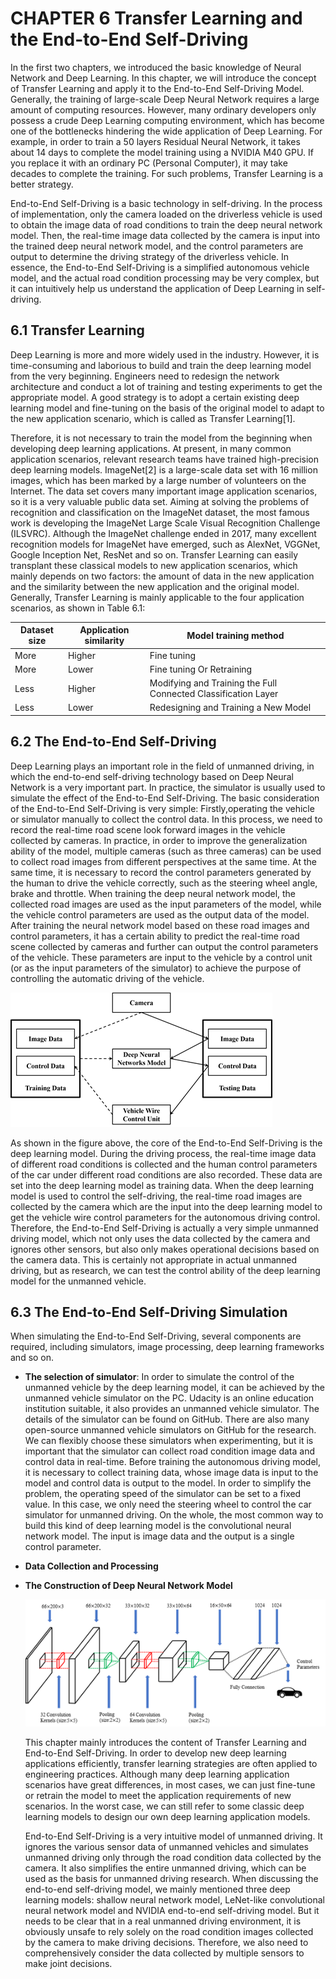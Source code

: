 # CHAPTER 6 Transfer Learning and the End-to-End Self-Driving

In the first two chapters, we introduced the basic knowledge of Neural Network and Deep Learning. In this chapter, we will introduce the concept of Transfer Learning and apply it to the End-to-End Self-Driving Model. Generally, the training of large-scale Deep Neural Network requires a large amount of computing resources. However, many ordinary developers only possess a crude Deep Learning computing environment, which has become one of the bottlenecks hindering the wide application of Deep Learning. For example, in order to train a 50 layers Residual Neural Network, it takes about 14 days to complete the model training using a NVIDIA M40 GPU. If you replace it with an ordinary PC (Personal Computer), it may take decades to complete the training. For such problems, Transfer Learning is a better strategy.

End-to-End Self-Driving is a basic technology in self-driving. In the process of implementation, only the camera loaded on the driverless vehicle is used to obtain the image data of road conditions to train the deep neural network model. Then, the real-time image data collected by the camera is input into the trained deep neural network model, and the control parameters are output to determine the driving strategy of the driverless vehicle. In essence, the End-to-End Self-Driving is a simplified autonomous vehicle model, and the actual road condition processing may be very complex, but it can intuitively help us understand the application of Deep Learning in self-driving.

## 6.1 Transfer Learning

Deep Learning is more and more widely used in the industry. However, it is time-consuming and laborious to build and train the deep learning model from the very beginning. Engineers need to redesign the network architecture and conduct a lot of training and testing experiments to get the appropriate model. A good strategy is to adopt a certain existing deep learning model and fine-tuning on the basis of the original model to adapt to the new application scenario, which is called as Transfer Learning[1].

Therefore, it is not necessary to train the model from the beginning when developing deep learning applications. At present, in many common application scenarios, relevant research teams have trained high-precision deep learning models. ImageNet[2] is a large-scale data set with 16 million images, which has been marked by a large number of volunteers on the Internet. The data set covers many important image application scenarios, so it is a very valuable public data set. Aiming at solving the problems of recognition and classification on the ImageNet dataset, the most famous work is developing the ImageNet Large Scale Visual Recognition Challenge (ILSVRC). Although the ImageNet challenge ended in 2017, many excellent recognition models for ImageNet have emerged, such as AlexNet, VGGNet, Google Inception Net, ResNet and so on. Transfer Learning can easily transplant these classical models to new application scenarios, which mainly depends on two factors: the amount of data in the new application and the similarity between the new application and the original model. Generally, Transfer Learning is mainly applicable to the four application scenarios, as shown in Table 6.1:

| Dataset  size | Application  similarity | Model  training method                                       |
| ------------- | ----------------------- | ------------------------------------------------------------ |
| More          | Higher                  | Fine  tuning                                                 |
| More          | Lower                   | Fine  tuning Or Retraining                                   |
| Less          | Higher                  | Modifying  and Training the Full Connected Classification Layer |
| Less          | Lower                   | Redesigning  and Training a New Model                        |

## 6.2 The End-to-End Self-Driving

Deep Learning plays an important role in the field of unmanned driving, in which the end-to-end self-driving technology based on Deep Neural Network is a very important part. In practice, the simulator is usually used to simulate the effect of the End-to-End Self-Driving. The basic consideration of the End-to-End Self-Driving is very simple: Firstly,operating the vehicle or simulator manually to collect the control data. In this process, we need to record the real-time road scene look forward images in the vehicle collected by cameras. In practice, in order to improve the generalization ability of the model, multiple cameras (such as three cameras) can be used to collect road images from different perspectives at the same time. At the same time, it is necessary to record the control parameters generated by the human to drive the vehicle correctly, such as the steering wheel angle, brake and throttle. When training the deep neural network model, the collected road images are used as the input parameters of the model, while the vehicle control parameters are used as the output data of the model. After training the neural network model based on these road images and control parameters, it has a certain ability to predict the real-time road scene collected by cameras and further can output the control parameters of the vehicle. These parameters are input to the vehicle by a control unit (or as the input parameters of the simulator) to achieve the purpose of controlling the automatic driving of the vehicle.

![image-20221003003439364](chap6.assets/image-20221003003439364.png)

As shown in the figure above, the core of the End-to-End Self-Driving is the deep learning model. During the driving process, the real-time image data of different road conditions is collected and the human control parameters of the car under different road conditions are also recorded. These data are set into the deep learning model as training data. When the deep learning model is used to control the self-driving, the real-time road images are collected by the camera which are the input into the deep learning model to get the vehicle wire control parameters for the autonomous driving control. Therefore, the End-to-End Self-Driving is actually a very simple unmanned driving model, which not only uses the data collected by the camera and ignores other sensors, but also only makes operational decisions based on the camera data. This is certainly not appropriate in actual unmanned driving, but as research, we can test the control ability of the deep learning model for the unmanned vehicle.

## 6.3 The End-to-End Self-Driving Simulation

When simulating the End-to-End Self-Driving, several components are required, including simulators, image processing, deep learning frameworks and so on.

- **The selection of simulator**: In order to simulate the control of the unmanned vehicle by the deep learning model, it can be achieved by the unmanned vehicle simulator on the PC. Udacity is an online education institution suitable, it also provides an unmanned vehicle simulator. The details of the simulator can be found on GitHub. There are also many open-source unmanned vehicle simulators on GitHub for the research. We can flexibly choose these simulators when experimenting, but it is important that the simulator can collect road condition image data and control data in real-time. Before training the autonomous driving model, it is necessary to collect training data, whose image data is input to the model and control data is output to the model. In order to simplify the problem, the operating speed of the simulator can be set to a fixed value. In this case, we only need the steering wheel to control the car simulator for unmanned driving. On the whole, the most common way to build this kind of deep learning model is the convolutional neural network model. The input is image data and the output is a single control parameter.

- **Data Collection and Processing**

- **The Construction of Deep Neural Network Model**

  ![image-20221003003711842](chap6.assets/image-20221003003711842.png)

  This chapter mainly introduces the content of Transfer Learning and End-to-End Self-Driving. In order to develop new deep learning applications efficiently, transfer learning strategies are often applied to engineering practices. Although many deep learning application scenarios have great differences, in most cases, we can just fine-tune or retrain the model to meet the application requirements of new scenarios. In the worst case, we can still refer to some classic deep learning models to design our own deep learning application models.

  End-to-End Self-Driving is a very intuitive model of unmanned driving. It ignores the various sensor data of unmanned vehicles and simulates unmanned driving only through the road condition data collected by the camera. It also simplifies the entire unmanned driving, which can be used as the basis for unmanned driving research. When discussing the end-to-end self-driving model, we mainly mentioned three deep learning models: shallow neural network model, LeNet-like convolutional neural network model and NVIDIA end-to-end self-driving model. But it needs to be clear that in a real unmanned driving environment, it is obviously unsafe to rely solely on the road condition images collected by the camera to make driving decisions. Therefore, we also need to comprehensively consider the data collected by multiple sensors to make joint decisions.